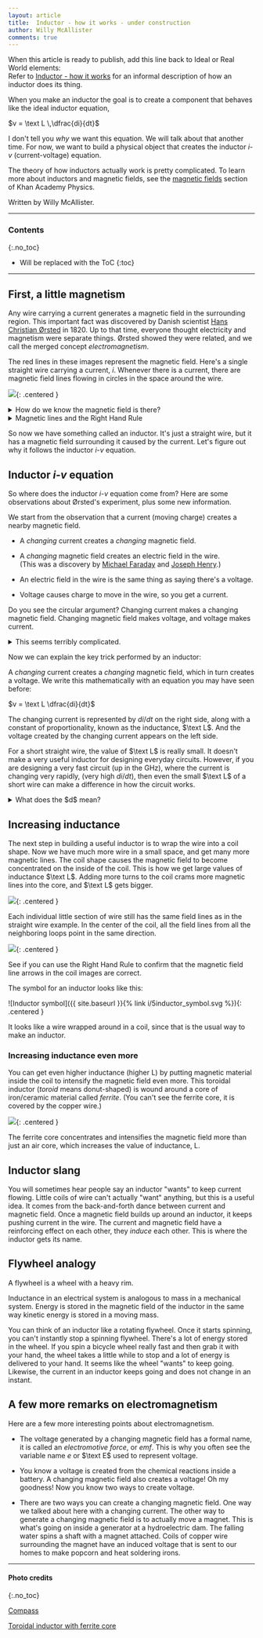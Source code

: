 ```yaml
---
layout: article
title:  Inductor - how it works - under construction
author: Willy McAllister
comments: true
---
```

When this article is ready to publish, add this line back to Ideal or Real World elements:  
Refer to [Inductor - how it works](http://spinningnumbers.org/a/inductor-how-it-works.html) for an informal description of how an inductor does its thing. 

When you make an inductor the goal is to create a component that behaves like the ideal inductor equation, 

$v = \text L \,\dfrac{di}{dt}$

I don't tell you *why* we want this equation. We will talk about that another time. For now, we want to build a physical object that creates the inductor $i$-$v$ (current-voltage) equation.

The theory of how inductors actually work is pretty complicated. To learn more about inductors and magnetic fields, see the [magnetic fields](https://www.khanacademy.org/science/physics/magnetic-forces-and-magnetic-fields) section of Khan Academy Physics. 

Written by Willy McAllister.

----

### Contents
{:.no_toc}

* Will be replaced with the ToC
{:toc}

----

## First, a little magnetism

Any wire carrying a current generates a magnetic field in the surrounding region. This important fact was discovered by Danish scientist [Hans Christian Ørsted](https://en.wikipedia.org/wiki/Hans_Christian_Oersted) in 1820. Up to that time, everyone thought electricity and magnetism were separate things. Ørsted showed they were related, and we call the merged concept *electromagnetism*.

The red lines in these images represent the magnetic field. Here's a single straight wire carrying a current, $i$. Whenever there is a current, there are magnetic field lines flowing in circles in the space around the wire. 

![](/i/6inductor_straight_wire.svg){: .centered }

<details>
<summary>How do we know the magnetic field is there?</summary>
<p>How can you tell if there is a magnetic field near the wire?<br>
By using a magnetic field sensor, of course.<br>  
You already know what that is, it's called a compass.</p>

<p><img class="centered" src="/i/6-3compass_align.jpg" alt="Compass" height="160px" /></p>

<p>If there is no nearby magnetic field, the needle of the compass lines up with the magnetic field of the Earth, and points towards magnetic north. If you create a magnetic field, the compass needle swings around and lines up with the new field. The magnetic field from the wire is stronger than the earth's field, so it overpowers it and tips the compass needle.</p>

<p>Using a compass as a magnetic field sensor is an example of how we create "eyes" to  "see" the invisible. Electricity and magnetism are invisible, so we build different kinds of "eyes" all the time. It is an essential skill. This is one reason a lot of people think EE's are wizards.</p>
</details>

<details>
<summary>Magnetic lines and the Right Hand Rule</summary>
<p>You may notice that both current and the magnetic lines have arrowheads. The direction of these arrows is not arbitrary; it is a property of nature. If you know one of the arrows, you can figure out the other by using the Right Hand Rule. </p>

<p><img class="centered" src="/i/6right_hand_rule.svg" alt="Right Hand Rule"></p>
<p>Using your RIGHT hand, wrap your fingers around the wire with your thumb pointing in the direction of current (conventional current flow, not electron flow). The magnetic field line arrows will be flowing out of your fingertips.
</p>

<p>Pro tip: If you are right-handed, <em>put your pencil down</em> when you use the rule. The most common error is using your left hand to do the Right Hand Rule, which gives you the wrong answer. If your left hand needs something to do, use it as the wire.</p>

<p>If you ever peek into a classroom during a test on Electricity and Magnetism, you will see all the students using this rule. It looks pretty funny.</p>
</details>

So now we have something called an inductor. It's just a straight wire, but it has a magnetic field surrounding it caused by the current. Let's figure out why it follows the inductor $i$-$v$ equation.

## Inductor $i$-$v$ equation

So where does the inductor $i$-$v$ equation come from? Here are some observations about Ørsted's experiment, plus some new information. 

We start from the observation that a current (moving charge) creates a nearby magnetic field.

* A *changing* current creates a *changing* magnetic field.

* A *changing* magnetic field creates an electric field in the wire.  
(This was a discovery by [Michael Faraday](https://en.wikipedia.org/wiki/Michael_Faraday#Electricity_and_magnetism) and [Joseph Henry](https://en.wikipedia.org/wiki/Joseph_Henry).)

* An electric field in the wire is the same thing as saying there's a voltage. 

* Voltage causes charge to move in the wire, so you get a current. 

Do you see the circular argument? Changing current makes a changing magnetic field. Changing magnetic field makes voltage, and voltage makes current. 

<details>
    <summary>This seems terribly complicated.</summary>
    <p>If this seems really complicated, don't feed bad. It seems that way to me, too. </p>
    <p>Electromagnetism <em>is</em> complicated. There are a couple of reasons. Two things contribute to making electromagnetism hard to figure out, </p>
    <p>1) One complication is that you get voltage only if the magnetic field is <em>changing</em>. If the magnetic field is constant (not changing), you get no voltage, and no current. So if you just hold a magnet near a wire, nothing happens. This may seem strange, but it's what nature gives us.
    </p>
    <p>2) The other complication is how magnetism and electricity interact in three dimensional space. Recall the first image in this article, with the wire and magnetic field. The plane of the magnetic lines surrounding the wire is perpendicular to the wire. This means all your math in three dimensions and you have to learn things like the Right Hand Rule and vector cross products. It's hard to hold all this in your head. Ørsted actually needed some luck to position a moving magnet at just the right angle before he figured out what was going on.</p>
</details>

Now we can explain the key trick performed by an inductor: 

A *changing* current creates a *changing* magnetic field, which in turn creates a voltage. We write this mathematically with an equation you may have seen before: 

$v = \text L \dfrac{di}{dt}$

The changing current is represented by $di/dt$ on the right side, along with a constant of proportionality, known as the inductance, $\text L$. And the voltage created by the changing current appears on the left side.

For a short straight wire, the value of $\text L$ is really small. It doesn't make a very useful inductor for designing everyday circuits. However, if you are designing a very fast circuit (up in the $\text{GHz}$), where the current is changing very rapidly, (very high $di/dt$), then even the small $\text L$ of a short wire can make a difference in how the circuit works.  

<details>
<summary>What does the $d$ mean?</summary>

<p>The $d$ in ${di}/{dt}$ is notation from calculus, it means <em>differential</em>.   
You can think of $d$ as meaning "a tiny change in ..." </p>

<p>For example, the expression $dt$ means *a tiny change in time*. When you see $d$ in a ratio, like $di/dt$, it means, "a tiny change in $i$ (current) for each tiny change in $t$ (time)." An expression like $di/dt$ is called a <a href="https://www.khanacademy.org/math/ap-calculus-ab/derivative-introduction-ab/derivative-as-a-limit-ab/v/calculus-derivatives-1-new-hd-version">derivative</a>, and it is what you study in <a href="https://www.khanacademy.org/math/differential-calculus">Differential Calculus</a>.</p>
</details>

## Increasing inductance

The next step in building a useful inductor is to wrap the wire into a coil shape. Now we have much more wire in a small space, and get many more magnetic lines. The coil shape causes the magnetic field to become concentrated on the inside of the coil. This is how we get large values of inductance $\text L$. Adding more turns to the coil crams more magnetic lines into the core, and $\text L$ gets bigger.

![](/i/6inductor_coil.svg){: .centered }

Each individual little section of wire still has the same field lines as in the straight wire example. In the center of the coil, all the field lines from all the neighboring loops point in the same direction. 

![](/i/6inductor_coil2.svg){: .centered }

See if you can use the Right Hand Rule to confirm that the magnetic field line arrows in the coil images are correct.

The symbol for an inductor looks like this:

![Inductor symbol]({{ site.baseurl }}{% link i/5inductor_symbol.svg %}){: .centered }

It looks like a wire wrapped around in a coil, since that is the usual way to make an inductor.

### Increasing inductance even more

You can get even higher inductance (higher $\text{L}$) by putting magnetic material inside the coil to intensify the magnetic field even more. This toroidal inductor (*toroid* means donut-shaped) is wound around a core of iron/ceramic material called *ferrite*. (You can't see the ferrite core, it is covered by the copper wire.)

![](https://ka-perseus-images.s3.amazonaws.com/f4a0082fa2acce037c5c146a1e5dcfb3b74a65f0.png){: .centered }

The ferrite core concentrates and intensifies the magnetic field more than just an air core, which increases the value of inductance, $\text{L}$.

## Inductor slang

You will sometimes hear people say an inductor "wants" to keep current flowing. Little coils of wire can't actually "want" anything, but this is a useful idea. It comes from the back-and-forth dance between current and magnetic field. Once a magnetic field builds up around an inductor, it keeps pushing current in the wire. The current and magnetic field have a reinforcing effect on each other, they *induce* each other. This is where the inductor gets its name.

## Flywheel analogy

A flywheel is a wheel with a heavy rim.

Inductance in an electrical system is analogous to mass in a mechanical system. Energy is stored in the magnetic field of the inductor in the same way kinetic energy is stored in a moving mass. 

You can think of an inductor like a rotating flywheel. Once it starts spinning, you can't instantly stop a spinning flywheel. There's a lot of energy stored in the wheel. If you spin a bicycle wheel really fast and then grab it with your hand, the wheel takes a little while to stop and a lot of energy is delivered to your hand. It seems like the wheel "wants" to keep going. Likewise, the current in an inductor keeps going and does not change in an instant. 

## A few more remarks on electromagnetism

Here are a few more interesting points about electromagnetism.

* The voltage generated by a changing magnetic field has a formal name, it is called an *electromotive force*, or *emf*. This is why you often see the variable name $e$ or $\text E$ used to represent voltage.

* You know a voltage is created from the chemical reactions inside a battery. A changing magnetic field also creates a voltage! Oh my goodness! Now you know two ways to create voltage. 

* There are two ways you can create a changing magnetic field. One way we talked about here with a changing current. The other way to generate a changing magnetic field is to actually move a magnet. This is what's going on inside a generator at a hydroelectric dam. The falling water spins a shaft with a magnet attached. Coils of copper wire surrounding the magnet have an induced voltage that is sent to our homes to make popcorn and heat soldering irons.

----

#### Photo credits
{:.no_toc}

[Compass](https://commons.wikimedia.org/wiki/File:Compass_align.jpg)

[Toroidal inductor with ferrite core](https://en.wikipedia.org/wiki/Electrical_resonance#/media/File:RLC_series.png)
